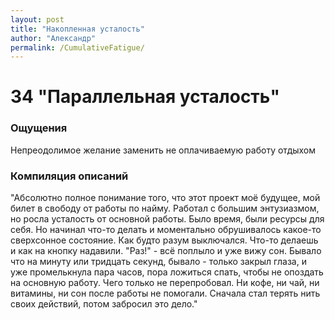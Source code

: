 ```yaml
---
layout: post
title: "Накопленная усталость"
author: "Александр"
permalink: /CumulativeFatigue/
---
```


# 34 "Параллельная усталость"

### Ощущения
Непреодолимое желание заменить не оплачиваемую работу отдыхом

### Компиляция описаний
"Абсолютно полное понимание того, что этот проект моё будущее, мой билет в свободу от работы по найму. Работал с большим энтузиазмом, но росла усталость от основной работы. Было время, были ресурсы для себя. Но начинал что-то делать и моментально обрушивалось какое-то сверхсонное состояние. Как будто разум выключался. Что-то делаешь и как на кнопку надавили. "Раз!" - всё поплыло и уже вижу сон. Бывало что на минуту или тридцать секунд, бывало - только закрыл глаза, и уже промелькнула пара часов, пора ложиться спать, чтобы не опоздать на основную работу. Чего только не перепробовал. Ни кофе, ни чай, ни витамины, ни сон после работы не помогали. Сначала стал терять нить своих действий, потом забросил это дело."  
